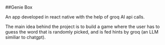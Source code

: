 ##Genie Box

An app developed in react native with the help of groq AI api calls.

The main idea behind the project is to build a game where the user has to guess the word that is randomly picked, and is fed hints by 
groq (an LLM similiar to chatgpt).


